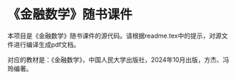 # 《金融数学》随书课件

本项目是《金融数学》随书课件的源代码。请根据readme.tex中的提示，对源文件进行编译生成pdf文档。

对应的教材是：《金融数学》，中国人民大学出版社，2024年10月出版，方杰、冯玲编著。
